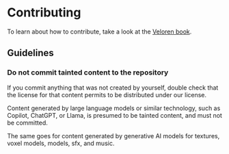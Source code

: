 # Contributing

To learn about how to contribute, take a look at the [Veloren book](https://book.veloren.net).

## Guidelines

### Do not commit tainted content to the repository

If you commit anything that was not created by yourself, double check that the license for that content permits to be distributed under our license.

Content generated by large language models or similar technology, such as Copilot, ChatGPT, or Llama, is presumed to be tainted content, and must not be committed.

The same goes for content generated by generative AI models for textures, voxel models, models, sfx, and music.
